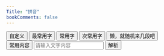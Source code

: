 ```yaml
---
Title: "拼音"
bookComments: false
---
```


<div id="custom">
    <button onclick="custom()">自定义</button>
    <button onclick="mostCommonlyUsedWords()">最常用字</button>
    <button onclick="commonlyUsedWords()">常用字</button>
    <button onclick="secondaryCommonlyUsedWords()">次常用字</button>
    <button onclick="getRandomValue()">懒，就随机来几段吧</button>
</div>
<div id="commonUse">
    <button onclick="custom()">常用内容</button>
    <input type="text" id="source" placeholder="请输入文字内容">
    <button onclick="getInputValue()">解析</button>
</div>

<div id="word-container"></div>

<script src="/js/pinyin.js"></script>

<script>
    var { pinyin } = pinyinPro;
    var wordIndex = 0;
    var wordIdName = "wordId";
    var defaultTextArray = [];
    var mostCommonlyUsedWordsText = "";
    var commonlyUsedWordsText = "";
    var secondaryCommonlyUsedWordsText = "";
    var wordContainer = document.getElementById("word-container");
    var inputElement = document.getElementById("source");
    var state = false;
    getDefaultText();
    custom();

    function clearWordContainer() {
        while (wordContainer.firstChild) {
          wordContainer.removeChild(wordContainer.firstChild);
        }
    }

    /** 切换状态 */
    function custom() {
        var customDiv = document.getElementById("custom");
        var commonUseDiv = document.getElementById("commonUse");
        if (state) {
            customDiv.style.display = "none";
            commonUseDiv.style.display = "block";
        } else {
            customDiv.style.display = "block";
            commonUseDiv.style.display = "none";
        }
        state = !state;
    }

    /** 获取输入内容 */
    function getInputValue() {
        const inputValue = inputElement.value || '';
        var characters = inputValue.split('\n');
        clearWordContainer();
        for(let i = 0; i < characters.length; i++) {
            addWordBlock(wordContainer, characters[i]);
        }
    }

    function mostCommonlyUsedWords() {
        clearWordContainer();
        addWordBlock(wordContainer, mostCommonlyUsedWordsText);
    }

    function commonlyUsedWords() {
        clearWordContainer();
        addWordBlock(wordContainer, commonlyUsedWordsText);
    }

    function secondaryCommonlyUsedWords() {
        clearWordContainer();
        addWordBlock(wordContainer, secondaryCommonlyUsedWordsText);
    }

    function getRandomValue() {
        clearWordContainer();
        for(let i = 0; i < 2; i++) {
            var randomIndex = Math.floor(Math.random() * defaultTextArray.length);
            addWordBlock(wordContainer, defaultTextArray[randomIndex]);
        }
    }
    
    /** 获取示例样本 */
    function getDefaultText() {
        for(let i = 0; i <= 4; i++) {
            demoApi(`/pinyin/demo${i}.txt`, function (res) {
                defaultTextArray.push(...res.split('\n'));
            });
        }
        demoApi(`/words/words0.txt`, function (res) {
            mostCommonlyUsedWordsText = res;
        });
        demoApi(`/words/words1.txt`, function (res) {
            commonlyUsedWordsText = res;
        });
        demoApi(`/words/words2.txt`, function (res) {
            secondaryCommonlyUsedWordsText = res;
        });
    }
    
    function demoApi(url, fun) {
        var xhr = new XMLHttpRequest();
        xhr.open("GET", url, true);
        xhr.onreadystatechange = function() {
          if (xhr.readyState === 4 && xhr.status === 200) {
            var res = xhr.responseText || "";
            fun(res);
          }
        };
        xhr.send();
    }
    
    /** 添加单词段落 */
    function addWordBlock(parentElement, text) {
        if (!text) {
            return;
        }
        var wordBlock = document.createElement("div");
        wordBlock.classList.add("word-block");
        var characters = text.split('');
        for (let i = 0; i < characters.length; i++) {
            addWord(wordBlock, characters[i]);
        }
        parentElement.appendChild(wordBlock);
    }
    
    /** 添加单个单词 */
    function addWord(parentElement, word) {
        if (!word || word === ' ') {
            return;
        }
        var wordContainer = document.createElement("div");
        wordContainer.classList.add("word");
        var pinyinDiv = document.createElement("div");
        pinyinDiv.innerText = pinyin(word);
        var wordDiv = document.createElement("div");
        wordDiv.innerText = word;
        var inputDiv = document.createElement("input");
        inputDiv.type = "input";
        inputDiv.setAttribute("maxlength", "1");
        inputDiv.setAttribute("id", wordIdName + ++wordIndex);
        inputDiv.setAttribute("onkeyup", "moveToNextInput(event)");
        inputDiv.setAttribute("onkeydown", "deleteInput(event, this.value)");
        wordContainer.appendChild(pinyinDiv);
        wordContainer.appendChild(wordDiv);
        wordContainer.appendChild(inputDiv);
        parentElement.appendChild(wordContainer);
    }

    function moveToNextInput(event) {
        if (event.code !== "Space") {
            return;
        }
        const focusedInput = document.activeElement;
        var id = focusedInput.getAttribute("id");
        var nextIdIndex = getIdIndex(id) + 1;
        focusNext(nextIdIndex);
    }

    function deleteInput(event, value) {
        if (event.code !== "Backspace" || value) {
            return;
        }
        /** 取消本次的删除事件 */
        event.preventDefault();
        const focusedInput = document.activeElement;
        var id = focusedInput.getAttribute("id");
        var nextIdIndex = getIdIndex(id) - 1;
        focusNext(nextIdIndex);
    }

    function focusNext(nextIdIndex) {
        if (nextIdIndex > wordIndex || nextIdIndex < 1) {
            return;
        }
        var nextIdName = wordIdName + nextIdIndex;
        var nextInput = document.getElementById(nextIdName);
        nextInput.focus();
    }

    function getIdIndex(currentId) {
      return parseInt(currentId.slice(wordIdName.length));
    }

</script>

<style>
    .word-block {
        display: inline-block;
        box-sizing: content-box;
    }
    .word {
        width: 45px;
        overflow-wrap: normal;
        float: left;
        text-align: center;
    }
    .word input {
        width: 38px;
        text-align: center;
    }
    .word-block::before {
        content: "";
        display: inline-block;
        width: 90px;
        height: 1px;
        top: 76px;
        position: relative;
        background-color: red;
        float: left;      
    }
</style>